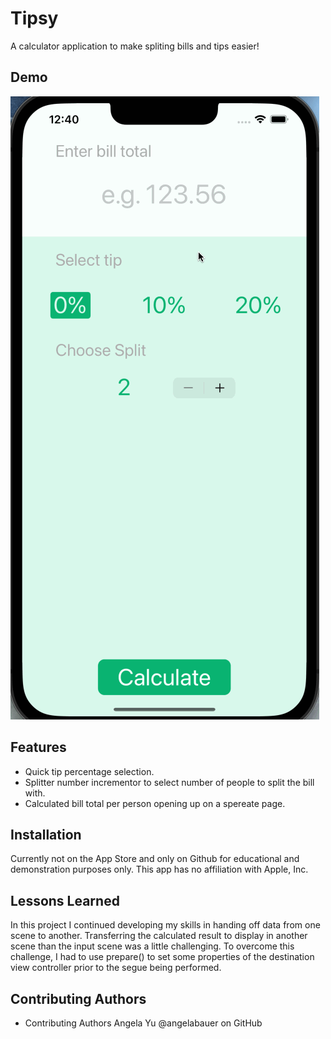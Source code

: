 # Tipsy

A calculator application to make spliting bills and tips easier!

## Demo
![](https://github.com/jrbmercado/Tipsy/blob/master/tipsy1.gif)

## Features

- Quick tip percentage selection.
- Splitter number incrementor to select number of people to split the bill with.
- Calculated bill total per person opening up on a spereate page.


## Installation

Currently not on the App Store and only on Github for educational and demonstration purposes only. This app has no affiliation with Apple, Inc.
    
## Lessons Learned

In this project I continued developing my skills in handing off data from one scene to another. Transferring the calculated result to display in another scene than the input scene was a little challenging. To overcome this challenge, I had to use prepare() to set some properties of the destination view controller prior to the segue being performed.
## Contributing Authors

- Contributing Authors Angela Yu @angelabauer on GitHub
